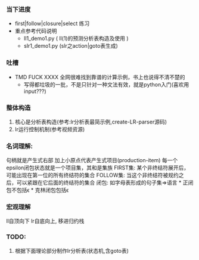 ### 当下进度
* first|follow|closure|select 练习
* 重点参考代码说明
    * ll1_demo1.py ( ll(1)的预测分析表构造及使用 )
    * slr1_demo1.py (slr之action|goto表生成)

### 吐槽
* TMD FUCK XXXX 全网很难找到靠谱的计算示例，书上也说得不清不楚的
    * 写得都垃圾的一批，不是只针对一种文法有效，就是python入门(喜欢用input???)

### 整体构造
1. 核心是分析表构造(参考:lr分析表最简示例,create-LR-parser源码)
2. lr运行控制机制(参考视频资源)

### 名词理解:
句柄就是产生式右部
加上小原点代表产生式项目(production-item)
每一个epsilon闭包状态就是一个项目集，其和是集族
FIRST集:   某个非终结符展开后，可能出现在第一位的所有终结符的集合
FOLLOW集:  当这个非终结符被规约之后，可以紧跟在它后面的终结符的集合
闭包: 如字母表形成的句子集=>语言
    * 正闭包不包括ϵ
    * 克林闭包包括ϵ

### 宏观理解
ll自顶向下
lr自底向上, 移进归约栈

### TODO:
1. 根据下面理论部分制作lr分析表(状态机,含goto表)